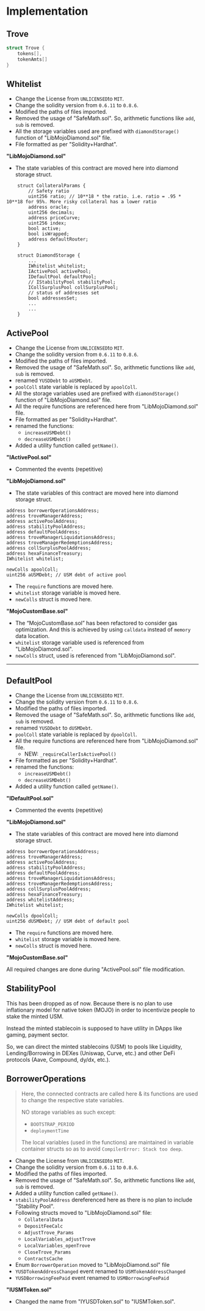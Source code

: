 # Implementation

## Trove

```c
struct Trove {
    tokens[],
    tokenAmts[]
}
```

## Whitelist

* Change the License from `UNLICENSED`to `MIT`.
* Change the solidity version from `0.6.11` to `0.8.6`.
* Modified the paths of files imported.
* Removed the usage of "SafeMath.sol". So, arithmetic functions like `add`, `sub` is removed.
* All the storage variables used are prefixed with `diamondStorage()` function of "LibMojoDiamond.sol" file.
* File formatted as per "Solidity+Hardhat".

**"LibMojoDiamond.sol"**

* The state variables of this contract are moved here into diamond storage struct.

```solidity
    struct CollateralParams {
        // Safety ratio
        uint256 ratio; // 10**18 * the ratio. i.e. ratio = .95 * 10**18 for 95%. More risky collateral has a lower ratio
        address oracle;
        uint256 decimals;
        address priceCurve;
        uint256 index;
        bool active;
        bool isWrapped;
        address defaultRouter;
    }

    struct DiamondStorage {
        ...
        IWhitelist whitelist;
        IActivePool activePool;
        IDefaultPool defaultPool;
        // IStabilityPool stabilityPool;
        ICollSurplusPool collSurplusPool;
        // status of addresses set
        bool addressesSet;
        ...
        ...
    }
```

## ActivePool

* Change the License from `UNLICENSED`to `MIT`.
* Change the solidity version from `0.6.11` to `0.8.6`.
* Modified the paths of files imported.
* Removed the usage of "SafeMath.sol". So, arithmetic functions like `add`, `sub` is removed.
* renamed `YUSDDebt` to `aUSMDebt`.
* `poolColl` state variable is replaced by `apoolColl`.
* All the storage variables used are prefixed with `diamondStorage()` function of "LibMojoDiamond.sol" file.
* All the require functions are referenced here from "LibMojoDiamond.sol" file.
* File formatted as per "Solidity+Hardhat".
* renamed the functions:
  * `increaseUSMDebt()`
  * `decreaseUSMDebt()`
* Added a utility function called `getName()`.

**"IActivePool.sol"**

* Commented the events (repetitive)

**"LibMojoDiamond.sol"**

* The state variables of this contract are moved here into diamond storage struct.

```solidity
address borrowerOperationsAddress;
address troveManagerAddress;
address activePoolAddress;
address stabilityPoolAddress;
address defaultPoolAddress;
address troveManagerLiquidationsAddress;
address troveManagerRedemptionsAddress;
address collSurplusPoolAddress;
address hexaFinanceTreasury;
IWhitelist whitelist;

newColls apoolColl;
uint256 aUSMDebt; // USM debt of active pool
```

* The `require` functions are moved here.
* `whitelist` storage variable is moved here.
* `newColls` struct is moved here.

**"MojoCustomBase.sol"**

* The “MojoCustomBase.sol” has been refactored to consider gas optimization. And this is achieved by using `calldata` instead of `memory` data location.
* `whitelist` storage variable used is referenced from "LibMojoDiamond.sol".
* `newColls` struct, used is referenced from "LibMojoDiamond.sol".

---

## DefaultPool

* Change the License from `UNLICENSED`to `MIT`.
* Change the solidity version from `0.6.11` to `0.8.6`.
* Modified the paths of files imported.
* Removed the usage of "SafeMath.sol". So, arithmetic functions like `add`, `sub` is removed.
* renamed `YUSDDebt` to `dUSMDebt`.
* `poolColl` state variable is replaced by `dpoolColl`.
* All the require functions are referenced here from "LibMojoDiamond.sol" file.
  * NEW: `_requireCallerIsActivePool()`
* File formatted as per "Solidity+Hardhat".
* renamed the functions:
  * `increaseUSMDebt()`
  * `decreaseUSMDebt()`
* Added a utility function called `getName()`.

**"IDefaultPool.sol"**

* Commented the events (repetitive)

**"LibMojoDiamond.sol"**

* The state variables of this contract are moved here into diamond storage struct.

```solidity
address borrowerOperationsAddress;
address troveManagerAddress;
address activePoolAddress;
address stabilityPoolAddress;
address defaultPoolAddress;
address troveManagerLiquidationsAddress;
address troveManagerRedemptionsAddress;
address collSurplusPoolAddress;
address hexaFinanceTreasury;
address whitelistAddress;
IWhitelist whitelist;

newColls dpoolColl;
uint256 dUSMDebt; // USM debt of default pool
```

* The `require` functions are moved here.
* `whitelist` storage variable is moved here.
* `newColls` struct is moved here.

**"MojoCustomBase.sol"**

All required changes are done during "ActivePool.sol" file modification.

## StabilityPool

This has been dropped as of now. Because there is no plan to use inflationary model for native token (MOJO) in order to incentivize people to stake the minted USM.

Instead the minted stablecoin is supposed to have utility in DApps like gaming, payment sector.

So, we can direct the minted stablecoins (USM) to pools like Liquidity, Lending/Borrowing in DEXes (Uniswap, Curve, etc.) and other DeFi protocols (Aave, Compound, dy/dx, etc.).

## BorrowerOperations

> Here, the connected contracts are called here & its functions are used to change the respective state variables.
> 
> NO storage variables as such except:
> * `BOOTSTRAP_PERIOD`
> * `deploymentTime`
> 
> The local variables (used in the functions) are maintained in variable container structs so as to avoid `CompilerError: Stack too deep`.

* Change the License from `UNLICENSED`to `MIT`.
* Change the solidity version from `0.6.11` to `0.8.6`.
* Modified the paths of files imported.
* Removed the usage of "SafeMath.sol". So, arithmetic functions like `add`, `sub` is removed.
* Added a utility function called `getName()`.
* `stabilityPoolAddress` dereferenced here as there is no plan to include "Stability Pool".
* Following structs moved to "LibMojoDiamond.sol" file:
  * `CollateralData`
  * `DepositFeeCalc`
  * `AdjustTrove_Params`
  * `LocalVariables_adjustTrove`
  * `LocalVariables_openTrove`
  * `CloseTrove_Params`
  * `ContractsCache`
* Enum `BorrowerOperation` moved to "LibMojoDiamond.sol" file
* `YUSDTokenAddressChanged` event renamed to `USMTokenAddressChanged`
* `YUSDBorrowingFeePaid` event renamed to `USMBorrowingFeePaid`

**"IUSMToken.sol"**

* Changed the name from "IYUSDToken.sol" to "IUSMToken.sol".
